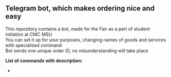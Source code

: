 <h2> Telegram bot, which makes ordering nice and easy </h2>
<p> 
  This repository contains a bot, made for the Fair as a part of student initiation at CMC MSU
  <br> You can set it up for your purposes, changing names of goods and services with specialized command
  <br> Bot sends one unique order ID, no misunderstanding will take place
</p>
<p> 
  <strong> List of commands with description:  </strong>
  <ul>
    <li></li>
  </ul>
</p>